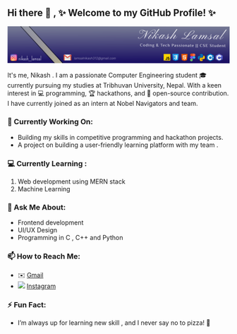 ## Hi there 👋 , ✨ Welcome to my GitHub Profile! ✨

![Banner Image](./Frame%201.svg)

It's me, Nikash . I am a passionate Computer Engineering student 🎓 currently pursuing my studies at Tribhuvan University, Nepal. With a keen interest in 💻 programming, 🏆 hackathons, and 🌟 open-source contribution. I have currently joined as an intern at Nobel Navigators and team.

### 🔭 Currently Working On:
* Building my skills in competitive programming and hackathon projects.
* A project on building a user-friendly learning platform with my team .

### 💻️ Currently Learning :
<ol>
    <li>Web development using MERN stack</li>
    <li>Machine Learning</li>
</ol>

### 💬 Ask Me About:
* Frontend development
* UI/UX Design 
* Programming in C , C++ and Python

### 📫 How to Reach Me:
- ✉️ [Gmail](mailto:lamsalnikash312@gmail.com)
- ![](https://img.shields.io/badge/-Instagram-E4405F?style=flat&logo=instagram&logoColor=white) [Instagram](https://www.instagram.com/nikash__lamsal/profilecard/)


### ⚡ Fun Fact:
* I’m always up for learning new skill , and I never say no to pizza! 🍕
